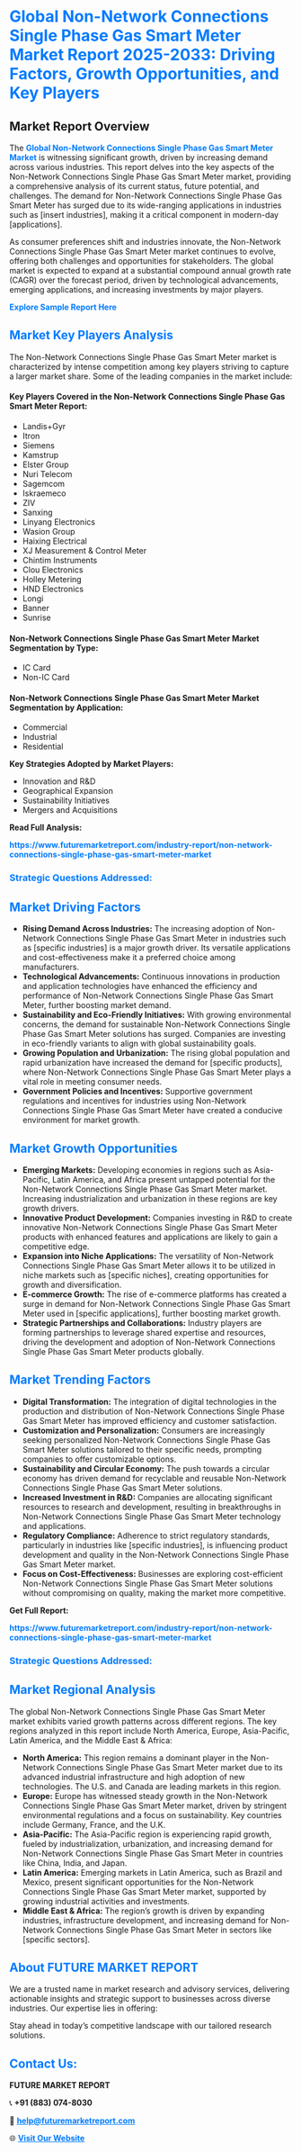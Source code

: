 <h1 style="color: #007BFF;">Global Non-Network Connections Single Phase Gas Smart Meter Market Report 2025-2033: Driving Factors, Growth Opportunities, and Key Players</h1>

<section id="overview">
<h2>Market Report Overview</h2>
<p>The <a href="https://www.futuremarketreport.com/industry-report/non-network-connections-single-phase-gas-smart-meter-market" style="color: #007BFF; text-decoration: none;"><strong>Global Non-Network Connections Single Phase Gas Smart Meter Market</strong></a> is witnessing significant growth, driven by increasing demand across various industries. This report delves into the key aspects of the Non-Network Connections Single Phase Gas Smart Meter market, providing a comprehensive analysis of its current status, future potential, and challenges. The demand for Non-Network Connections Single Phase Gas Smart Meter has surged due to its wide-ranging applications in industries such as [insert industries], making it a critical component in modern-day [applications].</p>
<p>As consumer preferences shift and industries innovate, the Non-Network Connections Single Phase Gas Smart Meter market continues to evolve, offering both challenges and opportunities for stakeholders. The global market is expected to expand at a substantial compound annual growth rate (CAGR) over the forecast period, driven by technological advancements, emerging applications, and increasing investments by major players.</p>
</section>

<section id="overview">
<p><a href="https://www.futuremarketreport.com/request-sample/reportId=40442" style="color: #007BFF; text-decoration: none;"><strong>Explore Sample Report Here</strong></a></p>
</section>

<section id="key-players">
<h2 style="color: #007BFF;">Market Key Players Analysis</h2>
<p>The Non-Network Connections Single Phase Gas Smart Meter market is characterized by intense competition among key players striving to capture a larger market share. Some of the leading companies in the market include:</p>
<h4>Key Players Covered in the Non-Network Connections Single Phase Gas Smart Meter Report:</h4>
<ul><li>Landis+Gyr</li><li>Itron</li><li>Siemens</li><li>Kamstrup</li><li>Elster Group</li><li>Nuri Telecom</li><li>Sagemcom</li><li>Iskraemeco</li><li>ZIV</li><li>Sanxing</li><li>Linyang Electronics</li><li>Wasion Group</li><li>Haixing Electrical</li><li>XJ Measurement &amp; Control Meter</li><li>Chintim Instruments</li><li>Clou Electronics</li><li>Holley Metering</li><li>HND Electronics</li><li>Longi</li><li>Banner</li><li>Sunrise</li></ul>
<h4>Non-Network Connections Single Phase Gas Smart Meter Market Segmentation by Type:</h4>
<ul><li>IC Card</li><li>Non-IC Card</li></ul>

<h4>Non-Network Connections Single Phase Gas Smart Meter Market Segmentation by Application:</h4>
<ul><li>Commercial</li><li>Industrial</li><li>Residential</li></ul>
<p><strong>Key Strategies Adopted by Market Players:</strong></p>
<ul>
<li>Innovation and R&D</li>
<li>Geographical Expansion</li>
<li>Sustainability Initiatives</li>
<li>Mergers and Acquisitions</li>
</ul>
</section>

<section>
<p><strong>Read Full Analysis: </strong></p><a href="https://www.futuremarketreport.com/industry-report/non-network-connections-single-phase-gas-smart-meter-market" style="color: #007BFF; text-decoration: none;"><strong>https://www.futuremarketreport.com/industry-report/non-network-connections-single-phase-gas-smart-meter-market</strong></a>
<h3 style="color: #007BFF;">Strategic Questions Addressed:</h3>
</section>

<section id="driving-factors">
<h2 style="color: #007BFF;">Market Driving Factors</h2>
<ul>
<li><strong>Rising Demand Across Industries:</strong> The increasing adoption of Non-Network Connections Single Phase Gas Smart Meter in industries such as [specific industries] is a major growth driver. Its versatile applications and cost-effectiveness make it a preferred choice among manufacturers.</li>
<li><strong>Technological Advancements:</strong> Continuous innovations in production and application technologies have enhanced the efficiency and performance of Non-Network Connections Single Phase Gas Smart Meter, further boosting market demand.</li>
<li><strong>Sustainability and Eco-Friendly Initiatives:</strong> With growing environmental concerns, the demand for sustainable Non-Network Connections Single Phase Gas Smart Meter solutions has surged. Companies are investing in eco-friendly variants to align with global sustainability goals.</li>
<li><strong>Growing Population and Urbanization:</strong> The rising global population and rapid urbanization have increased the demand for [specific products], where Non-Network Connections Single Phase Gas Smart Meter plays a vital role in meeting consumer needs.</li>
<li><strong>Government Policies and Incentives:</strong> Supportive government regulations and incentives for industries using Non-Network Connections Single Phase Gas Smart Meter have created a conducive environment for market growth.</li>
</ul>
</section>

<section id="growth-opportunities">
<h2 style="color: #007BFF;">Market Growth Opportunities</h2>
<ul>
<li><strong>Emerging Markets:</strong> Developing economies in regions such as Asia-Pacific, Latin America, and Africa present untapped potential for the Non-Network Connections Single Phase Gas Smart Meter market. Increasing industrialization and urbanization in these regions are key growth drivers.</li>
<li><strong>Innovative Product Development:</strong> Companies investing in R&D to create innovative Non-Network Connections Single Phase Gas Smart Meter products with enhanced features and applications are likely to gain a competitive edge.</li>
<li><strong>Expansion into Niche Applications:</strong> The versatility of Non-Network Connections Single Phase Gas Smart Meter allows it to be utilized in niche markets such as [specific niches], creating opportunities for growth and diversification.</li>
<li><strong>E-commerce Growth:</strong> The rise of e-commerce platforms has created a surge in demand for Non-Network Connections Single Phase Gas Smart Meter used in [specific applications], further boosting market growth.</li>
<li><strong>Strategic Partnerships and Collaborations:</strong> Industry players are forming partnerships to leverage shared expertise and resources, driving the development and adoption of Non-Network Connections Single Phase Gas Smart Meter products globally.</li>
</ul>
</section>

<section id="trending-factors">
<h2 style="color: #007BFF;">Market Trending Factors</h2>
<ul>
<li><strong>Digital Transformation:</strong> The integration of digital technologies in the production and distribution of Non-Network Connections Single Phase Gas Smart Meter has improved efficiency and customer satisfaction.</li>
<li><strong>Customization and Personalization:</strong> Consumers are increasingly seeking personalized Non-Network Connections Single Phase Gas Smart Meter solutions tailored to their specific needs, prompting companies to offer customizable options.</li>
<li><strong>Sustainability and Circular Economy:</strong> The push towards a circular economy has driven demand for recyclable and reusable Non-Network Connections Single Phase Gas Smart Meter solutions.</li>
<li><strong>Increased Investment in R&D:</strong> Companies are allocating significant resources to research and development, resulting in breakthroughs in Non-Network Connections Single Phase Gas Smart Meter technology and applications.</li>
<li><strong>Regulatory Compliance:</strong> Adherence to strict regulatory standards, particularly in industries like [specific industries], is influencing product development and quality in the Non-Network Connections Single Phase Gas Smart Meter market.</li>
<li><strong>Focus on Cost-Effectiveness:</strong> Businesses are exploring cost-efficient Non-Network Connections Single Phase Gas Smart Meter solutions without compromising on quality, making the market more competitive.</li>
</ul>
</section>

<section>
<p><strong>Get Full Report: </strong></p><a href="https://www.futuremarketreport.com/industry-report/non-network-connections-single-phase-gas-smart-meter-market" style="color: #007BFF; text-decoration: none;"><strong>https://www.futuremarketreport.com/industry-report/non-network-connections-single-phase-gas-smart-meter-market</strong></a>
<h3 style="color: #007BFF;">Strategic Questions Addressed:</h3>
</section>


<section id="regional-analysis">
<h2 style="color: #007BFF;">Market Regional Analysis</h2>
<p>The global Non-Network Connections Single Phase Gas Smart Meter market exhibits varied growth patterns across different regions. The key regions analyzed in this report include North America, Europe, Asia-Pacific, Latin America, and the Middle East & Africa:</p>
<ul>
<li><strong>North America:</strong> This region remains a dominant player in the Non-Network Connections Single Phase Gas Smart Meter market due to its advanced industrial infrastructure and high adoption of new technologies. The U.S. and Canada are leading markets in this region.</li>
<li><strong>Europe:</strong> Europe has witnessed steady growth in the Non-Network Connections Single Phase Gas Smart Meter market, driven by stringent environmental regulations and a focus on sustainability. Key countries include Germany, France, and the U.K.</li>
<li><strong>Asia-Pacific:</strong> The Asia-Pacific region is experiencing rapid growth, fueled by industrialization, urbanization, and increasing demand for Non-Network Connections Single Phase Gas Smart Meter in countries like China, India, and Japan.</li>
<li><strong>Latin America:</strong> Emerging markets in Latin America, such as Brazil and Mexico, present significant opportunities for the Non-Network Connections Single Phase Gas Smart Meter market, supported by growing industrial activities and investments.</li>
<li><strong>Middle East & Africa:</strong> The region’s growth is driven by expanding industries, infrastructure development, and increasing demand for Non-Network Connections Single Phase Gas Smart Meter in sectors like [specific sectors].</li>
</ul>
</section>

<footer>
<h2 style="color: #007BFF;">About FUTURE MARKET REPORT</h2>
<p>We are a trusted name in market research and advisory services, delivering actionable insights and strategic support to businesses across diverse industries. Our expertise lies in offering:</p>

<p>Stay ahead in today’s competitive landscape with our tailored research solutions.</p>

<h2 style="color: #007BFF;">Contact Us:</h2>
<p><strong>FUTURE MARKET REPORT</strong></p>
<p>📞 <strong>+91 (883) 074-8030</strong></p>
<p>📧 <strong><a href="mailto:help@futuremarketreport.com" style="color: #007BFF;">help@futuremarketreport.com</a></strong></p>
<p>🌐 <strong><a href="https://www.futuremarketreport.com/" style="color: #007BFF;">Visit Our Website</a></strong></p>
</footer>